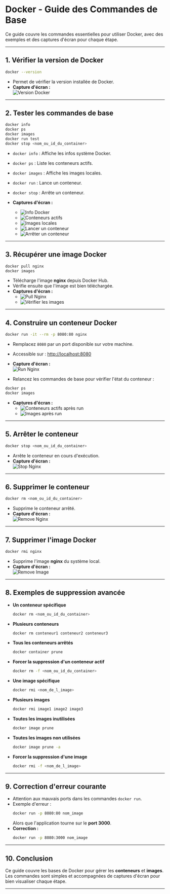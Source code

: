 
# **Docker - Guide des Commandes de Base**

Ce guide couvre les commandes essentielles pour utiliser Docker, avec des exemples et des captures d'écran pour chaque étape.

---

## **1. Vérifier la version de Docker**  
```bash
docker --version
```
- Permet de vérifier la version installée de Docker.  
- **Capture d'écran :**  
  ![Version Docker](./images/version.png)

---

## **2. Tester les commandes de base**  
```bash
docker info
docker ps
docker images
docker run test
docker stop <nom_ou_id_du_container>
```
- `docker info` : Affiche les infos système Docker.  
- `docker ps` : Liste les conteneurs actifs.  
- `docker images` : Affiche les images locales.  
- `docker run` : Lance un conteneur.  
- `docker stop` : Arrête un conteneur.  

- **Captures d'écran :**  
  - ![Info Docker](./images/docker_info.png)  
  - ![Conteneurs actifs](./images/docker_ps.png)  
  - ![Images locales](./images/docker_images.png)  
  - ![Lancer un conteneur](./images/docker_run.png)  
  - ![Arrêter un conteneur](./images/docker_stop.png)  

---

## **3. Récupérer une image Docker**  
```bash
docker pull nginx
docker images
```
- Télécharge l'image **nginx** depuis Docker Hub.  
- Vérifie ensuite que l'image est bien téléchargée.  
- **Captures d'écran :**  
  - ![Pull Nginx](./images/docker_pull.png)  
  - ![Vérifier les images](./images/docker_images_pull.png)  

---

## **4. Construire un conteneur Docker**  
```bash
docker run -it --rm -p 8080:80 nginx
```
- Remplacez `8080` par un port disponible sur votre machine.  
- Accessible sur : [http://localhost:8080](http://localhost:8080)  
- **Capture d'écran :**  
  ![Run Nginx](./images/docker_run_nginx.png)  

- Relancez les commandes de base pour vérifier l'état du conteneur :  
```bash
docker ps
docker images
```  
- **Captures d'écran :**  
  - ![Conteneurs actifs après run](./images/docker_ps_after_run.png)  
  - ![Images après run](./images/docker_images_after_run.png)  

---

## **5. Arrêter le conteneur**  
```bash
docker stop <nom_ou_id_du_container>
```
- Arrête le conteneur en cours d'exécution.  
- **Capture d'écran :**  
  ![Stop Nginx](./images/docker_stop_nginx.png)  

---

## **6. Supprimer le conteneur**  
```bash
docker rm <nom_ou_id_du_container>
```
- Supprime le conteneur arrêté.  
- **Capture d'écran :**  
  ![Remove Nginx](./images/docker_rm_nginx.png)  

---

## **7. Supprimer l'image Docker**  
```bash
docker rmi nginx
```
- Supprime l'image **nginx** du système local.  
- **Capture d'écran :**  
  ![Remove Image](./images/docker_rmi_nginx.png)

---

## **8. Exemples de suppression avancée**  

- **Un conteneur spécifique**  
  ```bash
  docker rm <nom_ou_id_du_container>
  ```

- **Plusieurs conteneurs**  
  ```bash
  docker rm conteneur1 conteneur2 conteneur3
  ```

- **Tous les conteneurs arrêtés**  
  ```bash
  docker container prune
  ```

- **Forcer la suppression d'un conteneur actif**  
  ```bash
  docker rm -f <nom_ou_id_du_container>
  ```

- **Une image spécifique**  
  ```bash
  docker rmi <nom_de_l_image>
  ```

- **Plusieurs images**  
  ```bash
  docker rmi image1 image2 image3
  ```

- **Toutes les images inutilisées**  
  ```bash
  docker image prune
  ```

- **Toutes les images non utilisées**  
  ```bash
  docker image prune -a
  ```

- **Forcer la suppression d'une image**  
  ```bash
  docker rmi -f <nom_de_l_image>
  ```

---

## **9. Correction d'erreur courante**  
- Attention aux mauvais ports dans les commandes `docker run`.  
- Exemple d'erreur : 
  ```bash
  docker run -p 8080:80 nom_image
  ```
  Alors que l'application tourne sur le **port 3000**.  
- **Correction :**  
  ```bash
  docker run -p 8080:3000 nom_image
  ```

---

## **10. Conclusion**  
Ce guide couvre les bases de Docker pour gérer les **conteneurs** et **images**.  
Les commandes sont simples et accompagnées de captures d'écran pour bien visualiser chaque étape.  

---
